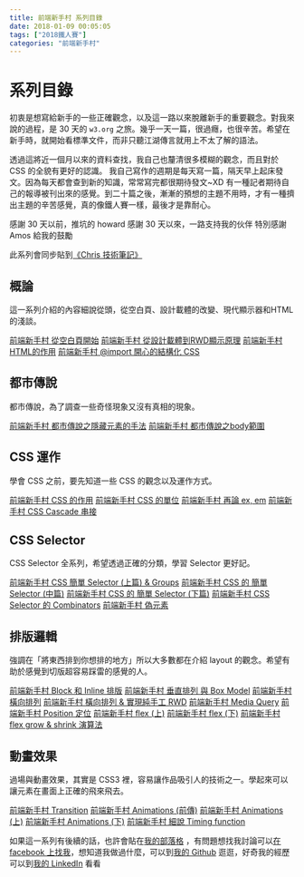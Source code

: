 ```yaml
---
title: 前端新手村 系列目錄
date: 2018-01-09 00:05:05
tags: ["2018鐵人賽"]
categories: "前端新手村"
---
```

# 系列目錄

初衷是想寫給新手的一些正確觀念，以及這一路以來脫離新手的重要觀念。對我來說的過程，是 30 天的 `w3.org` 之旅。幾乎一天一篇，很過癮，也很辛苦。希望在新手時，就開始看標準文件，而非只聽江湖傳言就用上不太了解的語法。

透過這將近一個月以來的資料查找，我自己也釐清很多模糊的觀念，而且對於 CSS 的全貌有更好的認識。
我自己寫作的週期是每天寫一篇，隔天早上起床發文。因為每天都會查到新的知識，常常寫完都很期待發文~XD 有一種記者期待自己的報導被刊出來的感覺。到二十篇之後，漸漸的預想的主題不用時，才有一種擠出主題的辛苦感覺，真的像鐵人賽一樣，最後才是靠耐心。

感謝 30 天以前，推坑的 howard
感謝 30 天以來，一路支持我的伙伴
特別感謝 Amos 給我的鼓勵

此系列會同步貼到[《Chris 技術筆記》](https://dwatow.github.io/)

## 概論

這一系列介紹的內容細說從頭，從空白頁、設計載體的改變、現代顯示器和HTML的淺談。

[前端新手村 從空白頁開始](/2017/12-11-iron-man-2018/iron-man-2018-day1/)
[前端新手村 從設計載體到RWD顯示原理](/2017/12-12-iron-man-2018/iron-man-2018-day2/)
[前端新手村 HTML的作用](/2017/12-13-iron-man-2018/iron-man-2018-day3/)
[前端新手村 @import 開心的結構化 CSS](/2018/01-05-iron-man-2018/iron-man-2018-day26/)

## 都市傳說

都市傳說，為了調查一些奇怪現象又沒有真相的現象。

[前端新手村 都市傳說之隱藏元素的手法](/2018/01-03-iron-man-2018/iron-man-2018-day24/)
[前端新手村 都市傳說之body範圍](/2018/01-04-iron-man-2018/iron-man-2018-day25/)

## CSS 運作

學會 CSS 之前，要先知道一些 CSS 的觀念以及運作方式。

[前端新手村 CSS 的作用](/2017/12-15-iron-man-2018/iron-man-2018-day5/)
[前端新手村 CSS 的單位](/2017/12-14-iron-man-2018/iron-man-2018-day4/)
[前端新手村 再論 ex, em](/2017/12-20-iron-man-2018/iron-man-2018-day10/)
[前端新手村 CSS Cascade 串接](/2017/12-26-iron-man-2018/iron-man-2018-day16/)

## CSS Selector

CSS Selector 全系列，希望透過正確的分類，學習 Selector 更好記。

[前端新手村 CSS 簡單 Selector (上篇) & Groups](/2017/12-21-iron-man-2018/iron-man-2018-day11/)
[前端新手村 CSS 的 簡單 Selector (中篇)](/2017/12-22-iron-man-2018/iron-man-2018-day12/)
[前端新手村 CSS 的 簡單 Selector (下篇)](/2017/12-23-iron-man-2018/iron-man-2018-day13/)
[前端新手村 CSS Selector 的 Combinators](/2017/12-24-iron-man-2018/iron-man-2018-day14/)
[前端新手村 偽元素](/2017/12-25-iron-man-2018/iron-man-2018-day15/)

## 排版邏輯

強調在「將東西排到你想排的地方」所以大多數都在介紹 layout 的觀念。希望有助於感覺到切版超容易踩雷的感覺的人。

[前端新手村 Block 和 Inline 排版](/2017/12-16-iron-man-2018/iron-man-2018-day6/)
[前端新手村 垂直排列 與 Box Model](/2017/12-17-iron-man-2018/iron-man-2018-day7/)
[前端新手村 橫向排列](/2017/12-18-iron-man-2018/iron-man-2018-day8/)
[前端新手村 橫向排列 & 實現純手工 RWD](/2017/12-19-iron-man-2018/iron-man-2018-day9/)
[前端新手村 Media Query](/2017/12-31-iron-man-2018/iron-man-2018-day21/)
[前端新手村 Position 定位](/2017/12-27-iron-man-2018/iron-man-2018-day17/)
[前端新手村 flex (上)](/2017/12-28-iron-man-2018/iron-man-2018-day18/)
[前端新手村 flex (下)](/2017/12-29-iron-man-2018/iron-man-2018-day19/)
[前端新手村 flex grow & shrink 演算法](/2017/12-30-iron-man-2018/iron-man-2018-day20/)

## 動畫效果

過場與動畫效果，其實是 CSS3 裡，容易讓作品吸引人的技術之一。學起來可以讓元素在畫面上正確的飛來飛去。

[前端新手村 Transition](/2018/01-01-iron-man-2018/iron-man-2018-day22/)
[前端新手村 Animations (前傳)](/2018/01-06-iron-man-2018/iron-man-2018-day27/)
[前端新手村 Animations (上)](/2018/01-07-iron-man-2018/iron-man-2018-day28/)
[前端新手村 Animations (下)](/2018/01-08-iron-man-2018/iron-man-2018-day29/)
[前端新手村 細說 Timing function](/2018/01-02-iron-man-2018/iron-man-2018-day23/)

如果這一系列有後續的話，也許會貼在[我的部落格](https://dwatow.github.io/) ，有問題想找我討論可以[在facebook 上找我](https://www.facebook.com/dwatow)，想知道我做過什麼，可以到[我的 Github](https://github.com/dwatow) 逛逛，好奇我的經歷可以到[我的 LinkedIn](https://www.linkedin.com/in/chris-wang-604469107/) 看看
